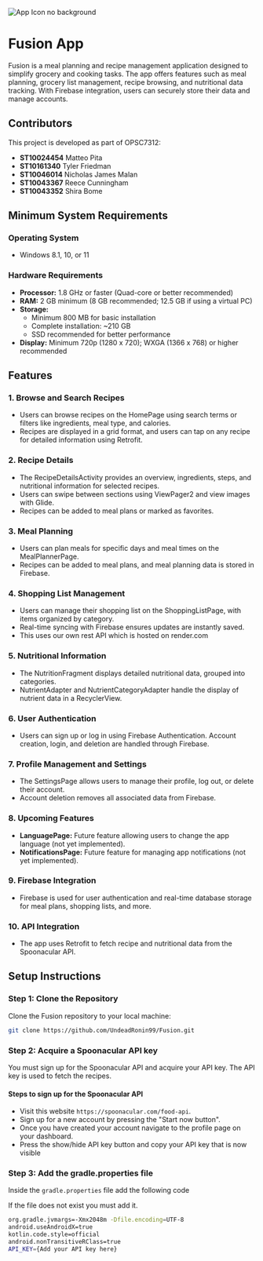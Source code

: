 ![App Icon no background](https://github.com/user-attachments/assets/7894e435-f4fe-4a6b-8948-1af1d0fd8e08)
# **Fusion App**

Fusion is a meal planning and recipe management application designed to simplify grocery and cooking tasks. The app offers features such as meal planning, grocery list management, recipe browsing, and nutritional data tracking. With Firebase integration, users can securely store their data and manage accounts.

## **Contributors**
This project is developed as part of OPSC7312:

- **ST10024454** Matteo Pita  
- **ST10161340** Tyler Friedman  
- **ST10046014** Nicholas James Malan  
- **ST10043367** Reece Cunningham  
- **ST10043352** Shira Bome

## **Minimum System Requirements**
### **Operating System**
- Windows 8.1, 10, or 11

### **Hardware Requirements**
- **Processor:** 1.8 GHz or faster (Quad-core or better recommended)
- **RAM:** 2 GB minimum (8 GB recommended; 12.5 GB if using a virtual PC)
- **Storage:** 
  - Minimum 800 MB for basic installation  
  - Complete installation: ~210 GB  
  - SSD recommended for better performance
- **Display:** Minimum 720p (1280 x 720); WXGA (1366 x 768) or higher recommended

## **Features**

### 1. **Browse and Search Recipes**
- Users can browse recipes on the HomePage using search terms or filters like ingredients, meal type, and calories.
- Recipes are displayed in a grid format, and users can tap on any recipe for detailed information using Retrofit.

### 2. **Recipe Details**
- The RecipeDetailsActivity provides an overview, ingredients, steps, and nutritional information for selected recipes.
- Users can swipe between sections using ViewPager2 and view images with Glide.
- Recipes can be added to meal plans or marked as favorites.

### 3. **Meal Planning**
- Users can plan meals for specific days and meal times on the MealPlannerPage.
- Recipes can be added to meal plans, and meal planning data is stored in Firebase.

### 4. **Shopping List Management**
- Users can manage their shopping list on the ShoppingListPage, with items organized by category.
- Real-time syncing with Firebase ensures updates are instantly saved.
- This uses our own rest API which is hosted on render.com 

### 5. **Nutritional Information**
- The NutritionFragment displays detailed nutritional data, grouped into categories.
- NutrientAdapter and NutrientCategoryAdapter handle the display of nutrient data in a RecyclerView.

### 6. **User Authentication**
- Users can sign up or log in using Firebase Authentication. Account creation, login, and deletion are handled through Firebase.

### 7. **Profile Management and Settings**
- The SettingsPage allows users to manage their profile, log out, or delete their account.
- Account deletion removes all associated data from Firebase.

### 8. **Upcoming Features**
- **LanguagePage:** Future feature allowing users to change the app language (not yet implemented).
- **NotificationsPage:** Future feature for managing app notifications (not yet implemented).

### 9. **Firebase Integration**
- Firebase is used for user authentication and real-time database storage for meal plans, shopping lists, and more.

### 10. **API Integration**
- The app uses Retrofit to fetch recipe and nutritional data from the Spoonacular API.

## **Setup Instructions**

### Step 1: Clone the Repository
Clone the Fusion repository to your local machine:
```bash
git clone https://github.com/UndeadRonin99/Fusion.git
```
### Step 2: Acquire a Spoonacular API key
You must sign up for the Spoonacular API and acquire your API key. The API key is used to fetch the recipes.
#### Steps to sign up for the Spoonacular API
  - Visit this website `https://spoonacular.com/food-api`.
  - Sign up for a new account by pressing the "Start now button".
  - Once you have created your account navigate to the profile page on your dashboard.
  - Press the show/hide API key button and copy your API key that is now visible

### Step 3: Add the gradle.properties file
Inside the `gradle.properties` file add the following code

If the file does not exist you must add it.
```bash
org.gradle.jvmargs=-Xmx2048m -Dfile.encoding=UTF-8
android.useAndroidX=true
kotlin.code.style=official
android.nonTransitiveRClass=true
API_KEY={Add your API key here}
```

